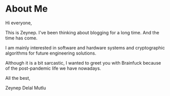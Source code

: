 # About Me

Hi everyone,

This is Zeynep. I've been thinking about blogging for a long time. And the time has come.

I am mainly interested in software and hardware systems and cryptographic algorithms for future engineering solutions. 
 
Although it is a bit sarcastic, I wanted to greet you with Brainfuck because of the post-pandemic life we have nowadays.

All the best,

Zeynep Delal Mutlu